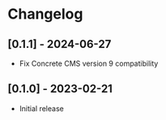 # Changelog
## [0.1.1] - 2024-06-27
- Fix Concrete CMS version 9 compatibility

## [0.1.0] - 2023-02-21
- Initial release
